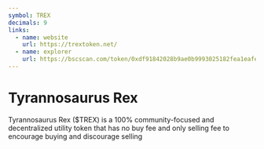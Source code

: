 ```yaml
---
symbol: TREX
decimals: 9
links:
  - name: website
    url: https://trextoken.net/
  - name: explorer
    url: https://bscscan.com/token/0xdf91842028b9ae0b9993025182fea1eafec66771
---
```


# Tyrannosaurus Rex

Tyrannosaurus Rex ($TREX) is a 100% community-focused and decentralized utility token that has no buy fee and only selling fee to encourage buying and discourage selling
